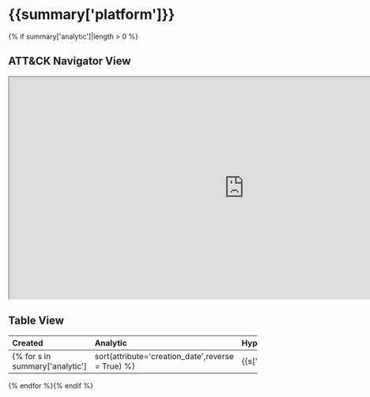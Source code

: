 # {{summary['platform']}}
{% if summary['analytic']|length > 0 %}
## ATT&CK Navigator View

<iframe src="https://mitre-attack.github.io/attack-navigator/enterprise/#layerURL=https%3A%2F%2Fraw.githubusercontent.com%2FOTRF%2FThreatHunter-Playbook%2Fmaster%2Fdocs%2Fnotebooks%2F{{summary['platform']|lower}}%2F{{summary['platform']|lower}}.json&tabs=false&selecting_techniques=false" width="950" height="450"></iframe>

## Table View

|Created|Analytic|Hypothesis|Author|
| :---| :---| :---| :---|
{% for s in summary['analytic']|sort(attribute='creation_date',reverse = True) %}|{{s['creation_date']}} |[{{s['title']}}](https://threathunterplaybook.com/notebooks/windows/{{s['location']}}/{{s['id']}}.html) |{{s['hypothesis']}} |{% for collaborator in s['collaborators'] %}{% set handle = collaborator.split('@') %} [{{collaborator}}](http://twitter.com/{{handle[1]}}){% if not loop.last %}, {% endif %}{% endfor %}  |
{% endfor %}{% endif %}
